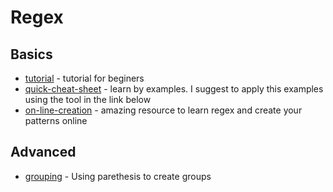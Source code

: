 Regex
=====


## Basics

* [tutorial](https://regexone.com) - tutorial for beginers
* [quick-cheat-sheet](https://medium.com/factory-mind/regex-tutorial-a-simple-cheatsheet-by-examples-649dc1c3f285) - learn by examples. I suggest to apply this examples using the tool in the link below
* [on-line-creation](https://regexr.com) - amazing resource to learn regex and create your patterns online



## Advanced

* [grouping](https://www.regular-expressions.info/refcapture.html) - Using
    parethesis to create groups
